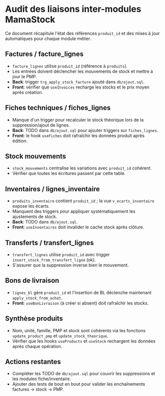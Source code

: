 # Audit des liaisons inter-modules MamaStock

Ce document récapitule l'état des références `produit_id` et des mises à jour automatiques pour chaque module métier.

## Factures / facture_lignes
- `facture_lignes` utilise `produit_id` (référence à `produits`).
- Les entrées doivent déclencher les mouvements de stock et mettre à jour le PMP.
- **Back**: trigger `trg_apply_stock_facture` ajouté dans `db/ajout.sql`.
- **Front**: vérifier que `useInvoices` recharge les stocks et le prix moyen après création.

## Fiches techniques / fiches_lignes
- Manque d'un trigger pour recalculer le stock théorique lors de la suppression/ajout de lignes.
- **Back**: TODO dans `db/ajout.sql` pour ajouter triggers sur `fiches_lignes`.
- **Front**: le hook `useFiches` doit rafraîchir les données produit après édition.

## Stock mouvements
- `stock_mouvements` centralise les variations avec `produit_id` cohérent.
- Vérifier que toutes les écritures passent par cette table.

## Inventaires / lignes_inventaire
- `produits_inventaire` contient `produit_id` ; la vue `v_ecarts_inventaire` expose les écarts.
- Manquent des triggers pour appliquer systématiquement les ajustements de stock.
- **Back**: TODO dans `db/ajout.sql`.
- **Front**: `useInventaires` doit invalider le cache stock après clôture.

## Transferts / transfert_lignes
- `transfert_lignes` utilise `produit_id` avec trigger `insert_stock_from_transfert_ligne` (ok).
- S'assurer que la suppression inverse bien le mouvement.

## Bons de livraison
- `lignes_bl` gère `produit_id` et l'insertion de BL déclenche maintenant `apply_stock_from_achat`.
- **Front**: `useBonLivraison` (à créer si absent) doit rafraîchir les stocks.

## Synthèse produits
- Nom, unité, famille, PMP et stock sont cohérents via les fonctions `update_product_pmp` et `update_stock_theorique`.
- Vérifier que les hooks `useProducts` et `useStock` rechargent les données après chaque opération.

## Actions restantes
- Compléter les TODO de `db/ajout.sql` pour couvrir les suppressions et les modules fiche/inventaire.
- Ajouter des tests de bout en bout pour valider les enchaînements factures → stock → PMP.
